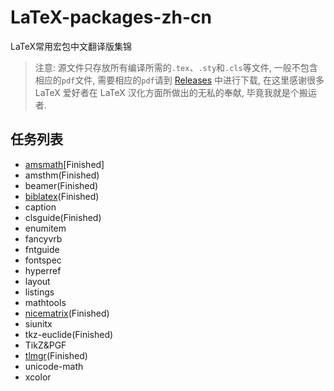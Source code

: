 # LaTeX-packages-zh-cn
LaTeX常用宏包中文翻译版集锦
> 注意: 源文件只存放所有编译所需的`.tex`、`.sty`和`.cls`等文件, 一般不包含相应的`pdf`文件, 需要相应的`pdf`请到 [Releases](https://github.com/SwitWu/LaTeX-packages-zh-cn/releases/latest) 中进行下载, 在这里感谢很多 LaTeX 爱好者在 LaTeX 汉化方面所做出的无私的奉献, 毕竟我就是个搬运者.
## 任务列表
+  [amsmath](https://github.com/yuxtech/translation-of-amsmath-package)[Finished]
+  amsthm(Finished)
+  beamer(Finished)
+  [biblatex](https://github.com/hushidong/biblatex-zh-cn)(Finished)
+  caption
+  clsguide(Finished)
+  enumitem
+  fancyvrb
+  fntguide
+  fontspec
+  hyperref
+  layout
+  listings
+  mathtools
+  [nicematrix](https://gitee.com/zhangsming818/nicematrixmanualzh/)(Finished)
+  siunitx
+  tkz-euclide(Finished)
+  TikZ&PGF
+  [tlmgr](https://github.com/syvshc/tlmgr-intro-zh-cn)(Finished)
+  unicode-math
+  xcolor
